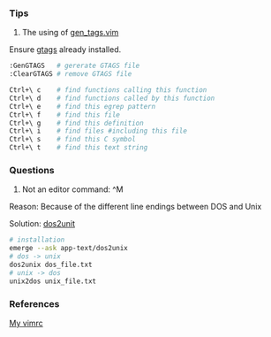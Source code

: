 ### Tips

1. The using of [gen_tags.vim](https://github.com/jsfaint/gen_tags.vim)

Ensure [gtags](sys.md#gtags) already installed.

```bash
:GenGTAGS   # gererate GTAGS file
:ClearGTAGS # remove GTAGS file

Ctrl+\ c    # find functions calling this function
Ctrl+\ d    # find functions called by this function
Ctrl+\ e    # find this egrep pattern
Ctrl+\ f    # find this file
Ctrl+\ g    # find this definition
Ctrl+\ i    # find files #including this file
Ctrl+\ s    # find this C symbol
Ctrl+\ t    # find this text string
```

### Questions

1. Not an editor command: ^M

Reason: Because of the different line endings between DOS and Unix

Solution: [dos2unit](https://wiki.gentoo.org/wiki/Dos2unix)

```bash
# installation
emerge --ask app-text/dos2unix
# dos -> unix
dos2unix dos_file.txt
# unix -> dos
unix2dos unix_file.txt
```

### References
[My vimrc](https://github.com/zhenxiaoyuan/dotfiles/blob/master/vim/vimrc)